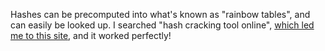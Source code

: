 Hashes can be precomputed into what's known as "rainbow tables", and can easily be looked up. I searched "hash cracking tool online", [which led me to this site](https://crackstation.net/), and it worked perfectly!